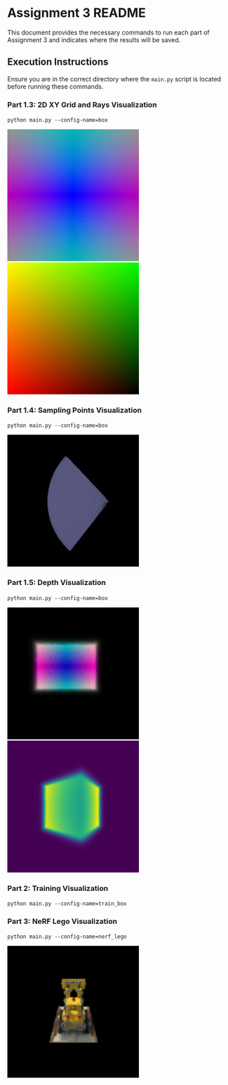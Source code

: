 # Assignment 3 README

This document provides the necessary commands to run each part of Assignment 3 and indicates where the results will be saved.

## Execution Instructions

Ensure you are in the correct directory where the `main.py` script is located before running these commands.

### Part 1.3: 2D XY Grid and Rays Visualization

```
python main.py --config-name=box
```

<img src ="images/1.3_rays.jpg" height=300/>
<img src ="images/1.3_xygrid.jpg" height=300/>

### Part 1.4: Sampling Points Visualization

```
python main.py --config-name=box
```
<img src ="images/1.4_sampling_point.jpg" height=300/>

### Part 1.5: Depth Visualization

```
python main.py --config-name=box
```
<img src ="images/part_2.gif" height=300/>
<img src ="images/1.5_depth_vis.png" height=300/>

### Part 2: Training Visualization

```
python main.py --config-name=train_box
```
### Part 3: NeRF Lego Visualization

```
python main.py --config-name=nerf_lego
```

<img src ="images/part_3.gif" height=300/>